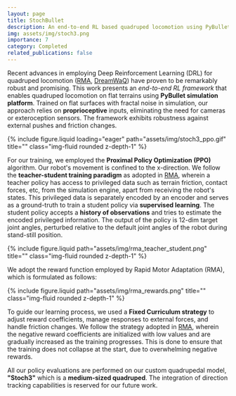 ```yaml
---
layout: page
title: StochBullet
description: An end-to-end RL based quadruped locomotion using PyBullet
img: assets/img/stoch3.png
importance: 7
category: Completed
related_publications: false
---
```

Recent advances in employing Deep Reinforcement Learning (DRL) for quadruped locomotion ([RMA](https://arxiv.org/abs/2107.04034), [DreamWaQ](https://arxiv.org/abs/2301.10602)) have proven to be remarkably robust
and promising. This work presents an _end-to-end RL framework_ that enables quadruped locomotion on flat terrains using **PyBullet simulation platform**. 
Trained on flat surfaces with fractal noise in simulation, our approach relies on **proprioceptive** inputs, eliminating the need
for cameras or exteroception sensors. The framework exhibits robustness against external pushes and friction changes.
<div class="row">
    <div class="col-sm mt-3 mt-md-0">
        {% include figure.liquid loading="eager" path="assets/img/stoch3_ppo.gif" title="" class="img-fluid rounded z-depth-1" %}
    </div>
</div>

For our training, we employed the **Proximal Policy Optimization (PPO)** algorithm. Our robot's movement is confined to the
x-direction. We follow the **teacher-student training paradigm** as adopted in [RMA](https://arxiv.org/abs/2107.04034),
wherein a teacher policy has access to privileged data such as terrain friction, contact forces, etc, from the simulation
engine, apart from receiving the robot's states. This privileged data is separately encoded by an encoder and serves as a ground-truth to train
a student policy via **supervised learning**. The student policy accepts a **history of observations** and tries to estimate the 
encoded privileged information. The output of the policy is 12-dim target joint angles, perturbed relative to the default 
joint angles of the robot during stand-still position. 

<div class="row justify-content-sm-center">
    <div class="col-sm-8 mt-3 mt-md-0">
        {% include figure.liquid path="assets/img/rma_teacher_student.png" title="" class="img-fluid rounded z-depth-1" %}
    </div>
</div>

We adopt the reward function employed by Rapid Motor Adaptation (RMA), which is formulated
as follows:

<div class="row justify-content-sm-center">
    <div class="col-sm-8 mt-3 mt-md-0">
        {% include figure.liquid path="assets/img/rma_rewards.png" title="" class="img-fluid rounded z-depth-1" %}
    </div>
</div>

To guide our learning process, we used a **Fixed Curriculum strategy** to adjust reward coefficients,
manage responses to external forces, and handle friction changes. We follow the strategy adopted in [RMA](https://arxiv.org/abs/2107.04034),
wherein the negative reward coefficients are initialized with low values and are gradually increased as the training progresses. This
is done to ensure that the training does not collapse at the start, due to overwhelming negative rewards. 

All our policy evaluations are performed on our custom quadrupedal model, **"Stoch3"**
which is a **medium-sized quadruped**. The integration of direction tracking capabilities is reserved
for our future work.


